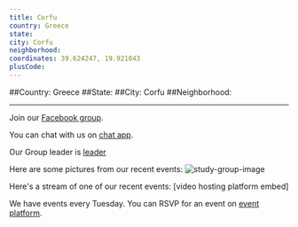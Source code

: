 ```yaml
---
title: Corfu
country: Greece
state: 
city: Corfu
neighborhood: 
coordinates: 39.624247, 19.921043
plusCode:
---
```


##Country: Greece
##State: 
##City: Corfu
##Neighborhood: 
*****
Join our [Facebook group](https://www.facebook.com/groups/free.code.camp.corfu).

You can chat with us on [chat app]().

Our Group leader is [leader]()

Here are some pictures from our recent events:
![study-group-image]()

Here's a stream of one of our recent events:
[video hosting platform embed]

We have events every Tuesday. You can RSVP for an event on [event platform]().
